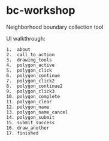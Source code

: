 # bc-workshop
Neighborhood boundary collection tool

UI walkthrough:

	1.	about
	2.	call_to_action
	3.	drawing_tools
	4.	polygon_active
	5.	polygon_click
	6.	polygon_continue
	7.	polygon_click2
	8.	polygon_continue2
	9.	polygon_click3
	10.	polygon_complete
	11.	polygon_clear
	12.	polygon_name
	13.	polygon_name_cancel
	14.	polygon_submit
	15.	submit_success
	16.	draw_another
	17.	finished

